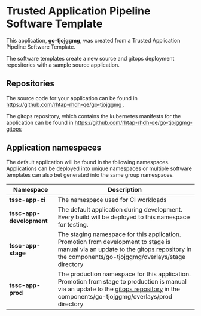 # Trusted Application Pipeline Software Template

This application, **go-tjojggmg**, was created from a Trusted Application Pipeline Software Template.

The software templates create a new source and gitops deployment repositories with a sample source application. 

## Repositories

The source code for your application can be found in [https://github.com/rhtap-rhdh-qe/go-tjojggmg ](https://github.com/rhtap-rhdh-qe/go-tjojggmg ).
 
The gitops repository, which contains the kubernetes manifests for the application can be found in 
[https://github.com/rhtap-rhdh-qe/go-tjojggmg-gitops ](https://github.com/rhtap-rhdh-qe/go-tjojggmg-gitops ) 

## Application namespaces 

The default application will be found in the following namespaces. Applications can be deployed into unique namespaces or multiple software templates can also bet generated into the same group namespaces.  

|  Namespace   |  Description   |  
| -------- | -------- |
| **tssc-app-ci** | The namespace used for CI workloads |
| **tssc-app-development** | The default application during development. Every build will be deployed to this namespace for testing. |
| **tssc-app-stage** | The staging namespace for this application. Promotion from development to stage is manual via an update to the [gitops repository](https://github.com/rhtap-rhdh-qe/go-tjojggmg-gitops ) in the components/go-tjojggmg/overlays/stage directory |
| **tssc-app-prod** | The production namespace for this application. Promotion from stage to production is manual via an update to the [gitops repository](https://github.com/rhtap-rhdh-qe/go-tjojggmg-gitops ) in the components/go-tjojggmg/overlays/prod directory |